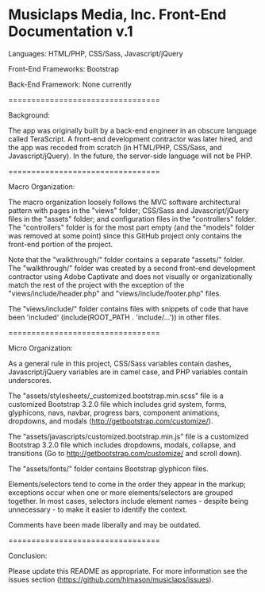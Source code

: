 Musiclaps Media, Inc.
Front-End Documentation v.1
=================================

Languages: HTML/PHP, CSS/Sass, Javascript/jQuery

Front-End Frameworks: Bootstrap

Back-End Framework: None currently

=================================

Background: 

The app was originally built by a back-end engineer in an obscure language called TeraScript.  A front-end development contractor was later hired, and the app was recoded from scratch (in HTML/PHP, CSS/Sass, and Javascript/jQuery).  In the future, the server-side language will not be PHP.

=================================

Macro Organization:

The macro organization loosely follows the MVC software architectural pattern with pages in the "views" folder; CSS/Sass and Javascript/jQuery files in the "assets" folder; and configuration files in the "controllers" folder.  The "controllers" folder is for the most part empty (and the "models" folder was removed at some point) since this GitHub project only contains the front-end portion of the project.

Note that the "walkthrough/" folder contains a separate "assets/" folder.  The "walkthrough/" folder was created by a second front-end development contractor using Adobe Captivate and does not visually or organizationally match the rest of the project with the exception of the "views/include/header.php" and "views/include/footer.php" files.

The "views/include/" folder contains files with snippets of code that have been 'included' (include(ROOT_PATH . 'include/...')) in other files.

=================================

Micro Organization:

As a general rule in this project, CSS/Sass variables contain dashes, Javascript/jQuery variables are in camel case, and PHP variables contain underscores.

The "assets/stylesheets/_customized.bootstrap.min.scss" file is a customized Bootstrap 3.2.0 file which includes grid system, forms, glyphicons, navs, navbar, progress bars, component animations, dropdowns, and modals (http://getbootstrap.com/customize/).

The "assets/javascripts/customized.bootstrap.min.js" file is a customized Bootstrap 3.2.0 file which includes dropdowns, modals, collapse, and transitions (Go to http://getbootstrap.com/customize/ and scroll down).

The "assets/fonts/" folder contains Bootstrap glyphicon files.

Elements/selectors tend to come in the order they appear in the markup; exceptions occur when one or more elements/selectors are grouped together.  In most cases, selectors include element names - despite being unnecessary - to make it easier to identify the context.

Comments have been made liberally and may be outdated.

=================================

Conclusion:

Please update this README as appropriate.  For more information see the issues section (https://github.com/hlmason/musiclaps/issues).
